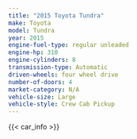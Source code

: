 ```yaml
---
title: "2015 Toyota Tundra"
make: Toyota
model: Tundra
year: 2015
engine-fuel-type: regular unleaded
engine-hp: 310
engine-cylinders: 8
transmission-type: Automatic
driven-wheels: four wheel drive
number-of-doors: 4
market-category: N/A
vehicle-size: Large
vehicle-style: Crew Cab Pickup
---
```


{{< car_info >}}
